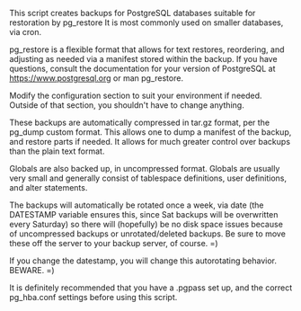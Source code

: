 This script creates backups for PostgreSQL databases suitable for restoration by pg_restore
It is most commonly used on smaller databases, via cron.

pg_restore is a flexible format that allows for text restores, reordering, and adjusting as needed via
a manifest stored within the backup. If you have questions, consult the documentation for your version of 
PostgreSQL at https://www.postgresql.org or man pg_restore.

Modify the configuration section to suit your environment if needed. Outside of that section, you shouldn't
have to change anything.

These backups are automatically compressed in tar.gz format, per the pg_dump custom format.
This allows one to dump a manifest of the backup, and restore parts if needed. It allows for much
greater control over backups than the plain text format.

Globals are also backed up, in uncompressed format. Globals are usually very small and generally
consist of tablespace definitions, user definitions, and alter statements.

The backups will automatically be rotated once a week, via date 
(the DATESTAMP variable ensures this, since Sat backups will be overwritten every Saturday) 
so there will (hopefully) be no disk space issues because of uncompressed backups or unrotated/deleted backups.
Be sure to move these off the server to your backup server, of course. =) 

If you change the datestamp, you will change this autorotating behavior. BEWARE. =)

It is definitely recommended that you have a .pgpass set up, and the correct pg_hba.conf settings before using this script.
